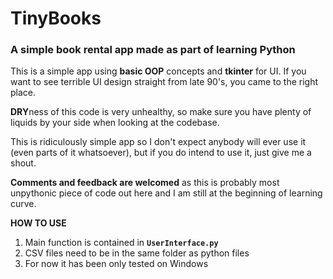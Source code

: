 # TinyBooks
### A simple book rental app made as part of learning Python  

This is a simple app using **basic OOP** concepts and **tkinter** for UI.
If you want to see terrible UI design straight from late 90's, you came to the right place.

**DRY**ness of this code is very unhealthy, so make sure you have plenty of liquids by your side when looking at the codebase.

This is ridiculously simple app so I don't expect anybody will ever use it (even parts of it whatsoever), but if you do intend to use it, just give me a shout.

**Comments and feedback are welcomed** as this is probably most unpythonic piece of code out here and I am still at the beginning of learning curve.  

**HOW TO USE**
1. Main function is contained in 
**``` UserInterface.py ```**
2. CSV files need to be in the same folder as python files
3. For now it has been only tested on Windows
